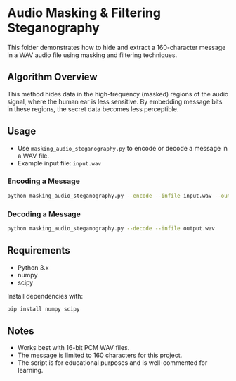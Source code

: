 # Audio Masking & Filtering Steganography

This folder demonstrates how to hide and extract a 160-character message in a WAV audio file using masking and filtering techniques.

## Algorithm Overview
This method hides data in the high-frequency (masked) regions of the audio signal, where the human ear is less sensitive. By embedding message bits in these regions, the secret data becomes less perceptible.

## Usage
- Use `masking_audio_steganography.py` to encode or decode a message in a WAV file.
- Example input file: `input.wav`

### Encoding a Message
```bash
python masking_audio_steganography.py --encode --infile input.wav --outfile output.wav --message "Your secret message here!"
```

### Decoding a Message
```bash
python masking_audio_steganography.py --decode --infile output.wav
```

## Requirements
- Python 3.x
- numpy
- scipy

Install dependencies with:
```bash
pip install numpy scipy
```

## Notes
- Works best with 16-bit PCM WAV files.
- The message is limited to 160 characters for this project.
- The script is for educational purposes and is well-commented for learning. 